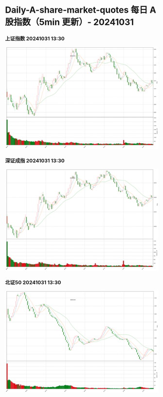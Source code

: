 
# Daily-A-share-market-quotes 每日 A 股指数（5min 更新）- 20241031

### 上证指数 20241031 13:30
![](./fig/2024/10/20241031-sh000001.png)

### 深证成指 20241031 13:30
![](./fig/2024/10/20241031-sz399001.png)

### 北证50 20241031 13:30
![](./fig/2024/10/20241031-bj899050.png)
